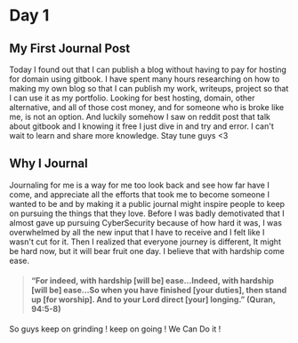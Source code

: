 # Day 1

## My First Journal Post

Today I found out that I can publish a blog without having to pay for hosting for domain using gitbook. I have spent many hours researching on how to making my own blog so that I can publish my work, writeups, project so that I can use it as my portfolio. Looking for best hosting, domain, other alternative, and all of those cost  money, and for someone who is broke like me, is not an option. And luckily somehow I saw on reddit post that talk about gitbook and I knowing it free I just dive in and try and error. I can't wait to learn and share more knowledge. Stay tune guys <3

## Why I Journal

Journaling for me is a way for me too look back and see how far have I come, and appreciate all the efforts that took me to become someone I wanted to be and by making it a public journal might inspire people to keep on pursuing the things that they love. Before I was badly demotivated that I almost gave up pursuing CyberSecurity because of how hard it was, I was overwhelmed by all the new input that I have to receive and I felt like I wasn't cut for it. Then I realized that everyone journey is different, It might be hard now, but it will bear fruit one day. I believe that with hardship come ease.

> #### “For indeed, with hardship \[will be] ease…Indeed, with hardship \[will be] ease…So when you have finished \[your duties], then stand up \[for worship]. And to your Lord direct \[your] longing.” (Quran, 94:5-8)

So guys keep on grinding ! keep on going ! We Can Do it !
